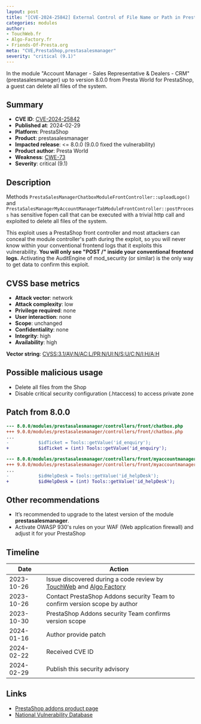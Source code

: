 ```yaml
---
layout: post
title: "[CVE-2024-25842] External Control of File Name or Path in Presta World - Account Manager - Sales Representative & Dealers - CRM module for PrestaShop"
categories: modules
author:
- TouchWeb.fr
- Algo-Factory.fr
- Friends-Of-Presta.org
meta: "CVE,PrestaShop,prestasalesmanager"
severity: "critical (9.1)"
---
```


In the module "Account Manager - Sales Representative & Dealers - CRM" (prestasalesmanager) up to version 8.0.0 from Presta World for PrestaShop, a guest can delete all files of the system.


## Summary

* **CVE ID**: [CVE-2024-25842](https://cve.mitre.org/cgi-bin/cvename.cgi?name=CVE-2024-25842)
* **Published at**: 2024-02-29
* **Platform**: PrestaShop
* **Product**: prestasalesmanager
* **Impacted release**: <= 8.0.0 (9.0.0 fixed the vulnerability)
* **Product author**: Presta World
* **Weakness**: [CWE-73](https://cwe.mitre.org/data/definitions/73.html)
* **Severity**: critical (9.1)

## Description

Methods `PrestaSalesManagerChatboxModuleFrontController::uploadLogo()` and `PrestaSalesManagerMyAccountManagerTabModuleFrontController::postProcess` has sensitive fopen call that can be executed with a trivial http call and exploited to delete all files of the system.

This exploit uses a PrestaShop front controller and most attackers can conceal the module controller's path during the exploit, so you will never know within your conventional frontend logs that it exploits this vulnerability. **You will only see "POST /" inside your conventional frontend logs.** Activating the AuditEngine of mod_security (or similar) is the only way to get data to confirm this exploit.

## CVSS base metrics

* **Attack vector**: network
* **Attack complexity**: low
* **Privilege required**: none
* **User interaction**: none
* **Scope**: unchanged
* **Confidentiality**: none
* **Integrity**: high
* **Availability**: high

**Vector string**: [CVSS:3.1/AV:N/AC:L/PR:N/UI:N/S:U/C:N/I:H/A:H](https://nvd.nist.gov/vuln-metrics/cvss/v3-calculator?vector=AV:N/AC:L/PR:N/UI:N/S:U/C:N/I:H/A:H)

## Possible malicious usage

* Delete all files from the Shop
* Disable critical security configuration (.htaccess) to access private zone

## Patch from 8.0.0

```diff
--- 8.0.0/modules/prestasalesmanager/controllers/front/chatbox.php
+++ 9.0.0/modules/prestasalesmanager/controllers/front/chatbox.php
...
-           $idTicket = Tools::getValue('id_enquiry');
+           $idTicket = (int) Tools::getValue('id_enquiry');
```

```diff
--- 8.0.0/modules/prestasalesmanager/controllers/front/myaccountmanagertab.php
+++ 9.0.0/modules/prestasalesmanager/controllers/front/myaccountmanagertab.php
...
-           $idHelpDesk = Tools::getValue('id_helpDesk');
+           $idHelpDesk = (int) Tools::getValue('id_helpDesk');
```

## Other recommendations

* It’s recommended to upgrade to the latest version of the module **prestasalesmanager**.
* Activate OWASP 930's rules on your WAF (Web application firewall) and adjust it for your PrestaShop


## Timeline

| Date | Action |
|--|--|
| 2023-10-26 | Issue discovered during a code review by [TouchWeb](https://www.touchweb.fr) and [Algo Factory](https://www.algo-factory.com/) |
| 2023-10-26 | Contact PrestaShop Addons security Team to confirm version scope by author |
| 2023-10-30 | PrestaShop Addons security Team confirms version scope |
| 2024-01-16 | Author provide patch |
| 2024-02-22 | Received CVE ID |
| 2024-02-29 | Publish this security advisory |

## Links

* [PrestaShop addons product page](https://addons.prestashop.com/en/third-party-data-integrations-crm-erp/90816-account-manager-sales-representative-dealers-crm.html)
* [National Vulnerability Database](https://nvd.nist.gov/vuln/detail/CVE-2024-25842)
